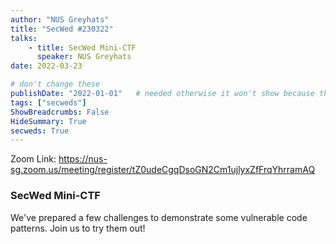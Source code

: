 ```yaml
---
author: "NUS Greyhats"
title: "SecWed #230322"
talks:
    - title: SecWed Mini-CTF
      speaker: NUS Greyhats
date: 2022-03-23

# don't change these
publishDate: "2022-01-01"   # needed otherwise it won't show because the date is in the future
tags: ["secweds"]
ShowBreadcrumbs: False
HideSummary: True
secweds: True
---
```


Zoom Link: https://nus-sg.zoom.us/meeting/register/tZ0udeCgqDsoGN2Cm1ujlyxZfFrqYhrramAQ

### SecWed Mini-CTF

We've prepared a few challenges to demonstrate some vulnerable code patterns. Join us to try them out!
